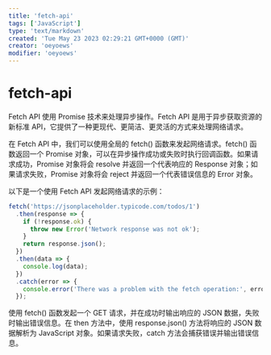 ```yaml
---
title: 'fetch-api'
tags: ['JavaScript']
type: 'text/markdown'
created: 'Tue May 23 2023 02:29:21 GMT+0000 (GMT)'
creator: 'oeyoews'
modifier: 'oeyoews'
---
```


# fetch-api

Fetch API 使用 Promise 技术来处理异步操作。Fetch API 是用于异步获取资源的新标准 API，它提供了一种更现代、更简洁、更灵活的方式来处理网络请求。

在 Fetch API 中，我们可以使用全局的 fetch() 函数来发起网络请求。fetch() 函数返回一个 Promise 对象，可以在异步操作成功或失败时执行回调函数。如果请求成功，Promise 对象将会 resolve 并返回一个代表响应的 Response 对象；如果请求失败，Promise 对象将会 reject 并返回一个代表错误信息的 Error 对象。

以下是一个使用 Fetch API 发起网络请求的示例：

```javascript
fetch('https://jsonplaceholder.typicode.com/todos/1')
  .then(response => {
    if (!response.ok) {
      throw new Error('Network response was not ok');
    }
    return response.json();
  })
  .then(data => {
    console.log(data);
  })
  .catch(error => {
    console.error('There was a problem with the fetch operation:', error);
  });
```

使用 fetch() 函数发起一个 GET 请求，并在成功时输出响应的 JSON 数据，失败时输出错误信息。在 then 方法中，使用 response.json() 方法将响应的 JSON 数据解析为 JavaScript 对象。如果请求失败，catch 方法会捕获错误并输出错误信息。
